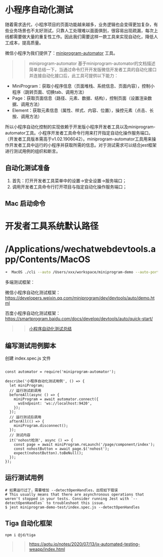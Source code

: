 # 小程序自动化测试

随着需求迭代，小程序项目的页面功能越来越多，业务逻辑也会变得更加复杂，有些业务场景也不太好测试，只靠人工处理难以面面俱到，很容易出现疏漏，每次上线都需要做大量的重复性工作。因此我们需要这样一款工具来实现自动化，降低人工成本，提高质量。

微信小程序为我们提供了：[miniprogram-automator](https://www.npmjs.com/package/miniprogram-automator) 工具。

>> miniprogram-automator
基于miniprogram-automator的文档描述简单总结一下，当通过命令打开开发版微信开发者工具的自动化接口并连接自动化接口后，此工具可提供以下能力：

- MiniProgram：获取小程序信息（页面堆栈、系统信息、页面内容），控制小程序（跳转页面、切换tab、调用方法）
- Page：获取页面信息（路径、元素、数据、结构），控制页面（设置渲染数据、调用方法）
- Element：获取元素信息（属性、样式、内容、位置），操控元素（点击、长按、调用方法）

所以小程序自动化控制的实现依赖于开发版小程序开发者工具以及miniprogram-automator工具。小程序开发者工具命令行用来打开指定自动化操作服务端口。（开发者工具版本需高于v1.02.1906042）。miniprogram-automator工具用来操作开发者工具中运行的小程序并获取所需的信息。对于测试需求可以结合jest框架进行测试用例的组织和断言。

## 自动化测试准备

1. 首先：打开开发者工具菜单中的设置->安全设置->服务端口；
2. 调用开发者工具命令行打开项目与指定自动化操作服务端口；

## Mac 启动命令

# 开发者工具系统默认路径
# /Applications/wechatwebdevtools.app/Contents/MacOS

```sh
➜  MacOS ./cli --auto /Users/xxx/workspace/miniprogram-demo --auto-port 9420

```

多端测试框架：

微信小程序自动化测试框架：https://developers.weixin.qq.com/miniprogram/dev/devtools/auto/demo.html

百度小程序自动化测试框架：https://smartprogram.baidu.com/docs/develop/devtools/auto/quick-start/





>> [小程序自动化测试总结](https://www.imweb.io/topic/5d1a0c7df7b5692b080f2602)

## 编写测试用例脚本

创建 index.spec.js 文件

```

const automator = require('miniprogram-automator');

describe('小程序自动化测试用例', () => {
  let miniProgram;
  // 运行测试前调用
  beforeAll(async () => {
    miniProgram = await automator.connect({
      wsEndpoint: 'ws://localhost:9420',
    });
  });
  // 运行测试后调用
  afterAll(() => {
    miniProgram.disconnect();
  });
  // 测试内容
  it('nohost检测', async () => {
    const page = await miniProgram.reLaunch('/page/component/index');
    const nohostButton = await page.$('nohost');
    expect(nohostButton).toBeNull();
  });
});
```
## 运行测试用例

```
# 如果运行过了，需要增加 --detectOpenHandles，出现如下错误
# This usually means that there are asynchronous operations that weren't stopped in your tests. Consider running Jest with `--detectOpenHandles` to troubleshoot this issue.
$ jest miniprogram-demo-test/index.spec.js --detectOpenHandles
```


## Tiga 自动化框架

```sh
npm i @jd/tiga
```
>> https://aotu.io/notes/2020/07/13/jx-automated-testing-weapp/index.html
